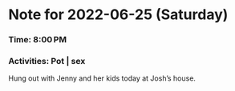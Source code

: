 # Note for 2022-06-25 (Saturday)
### Time: 8:00 PM
### Activities: Pot | sex

Hung out with Jenny and her kids today at Josh’s house.
